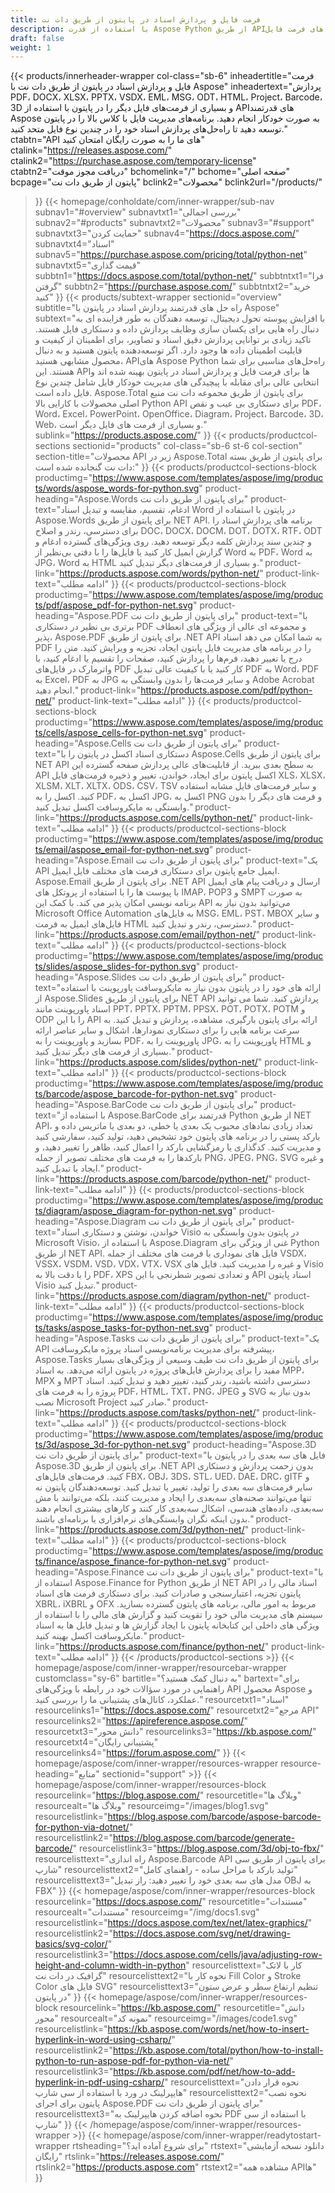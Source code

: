 ```yaml
---
title: فرمت فایل و پردازش اسناد در پایتون از طریق دات نت
description: با استفاده از قدرت Aspose Python از طریق APIهای فرمت فایل NET برای پردازش دقیق اسناد و تصاویر خود، پردازش داده های خود را در پایتون یکسان کنید.
draft: false
weight: 1
---
```

{{< products/innerheader-wrapper col-class="sb-6"
  inheadertitle="فرمت فایل و پردازش اسناد در پایتون از طریق دات نت با Aspose"
  inheadertext="پردازش PDF، DOCX، XLSX، PPTX، VSDX، EML، MSG، ODT، HTML، Project، Barcode، 3D و بسیاری از فرمت‌های فایل دیگر را در پایتون با استفاده از APIهای قدرتمند Aspose به صورت خودکار انجام دهید. برنامه‌های مدیریت فایل با کلاس بالا را در پایتون توسعه دهید تا راه‌حل‌های پردازش اسناد خود را در چندین نوع فایل متحد کنید."
  ctabtn="API های ما را به صورت رایگان امتحان کنید"
  ctalink="https://releases.aspose.com/"
  ctalink2="https://purchase.aspose.com/temporary-license"
  ctabtn2="دریافت مجوز موقت"
  bchomelink="/"
  bchome="صفحه اصلی"
  bcpage="پایتون از طریق دات نت"
  bclink2="محصولات"
  bclink2url="/products/"
  >}}
  {{< homepage/conholdate/com/inner-wrapper/sub-nav 
subnav1="#overview"
subnavtxt1="بررسی اجمالی" 
subnav2="#products"
subnavtxt2="محصولات" 
subnav3="#support"
subnavtxt3="حمایت کردن" 
subnav4="https://docs.aspose.com/"
subnavtxt4="اسناد" 
subnav5="https://purchase.aspose.com/pricing/total/python-net"
subnavtxt5="قیمت گذاری" 
subbtn1="https://docs.aspose.com/total/python-net/"
subbtntxt1="فرا گرفتن"
subbtn2="https://purchase.aspose.com/"
subbtntxt2="خرید کنید"
>}}
   {{< products/subtext-wrapper sectionid="overview" 
   subtitle="راه حل های قدرتمند پردازش اسناد در پایتون با Aspose"
   subtext="با افزایش پیوسته تحول دیجیتال، توسعه دهندگان به طور فزاینده ای به دنبال راه هایی برای یکسان سازی وظایف پردازش داده و دستکاری فایل هستند. تاکید زیادی بر توانایی پردازش دقیق اسناد و تصاویر، برای اطمینان از کیفیت و قابلیت اطمینان داده ها وجود دارد. اگر توسعه‌دهنده پایتون هستید و به دنبال محصول مشابهی هستید، APIهای Aspose Python راه‌حل‌های مناسبی برای شما هستند. این APIها برای فرمت فایل و پردازش اسناد در پایتون بهینه شده اند و انتخابی عالی برای مقابله با پیچیدگی های مدیریت خودکار فایل شامل چندین نوع فایل داده است. Aspose.Total برای پایتون از طریق مجموعه دات نت منبع اصلی محصولات با کارایی بالا Python API برای دستکاری بی عیب و نقص PDF، Word، Excel، PowerPoint، OpenOffice، Diagram، Project، Barcode، 3D، Web، و بسیاری از فرمت های فایل دیگر است."
   sublink="https://products.aspose.com/"
   >}} 
{{< products/productcol-sections sectionid="products" 
col-class="sb-6 st-6 col-section"
section-title="محصولات API زیر در Aspose.Total برای پایتون از طریق بسته دات نت گنجانده شده است:"
>}}
{{< products/productcol-sections-block
productimg="https://www.aspose.com/templates/aspose/img/products/words/aspose_words-for-python.svg"
product-heading="Aspose.Words برای پایتون از طریق دات نت"
product-text="ادغام، تقسیم، مقایسه و تبدیل اسناد Word در پایتون با استفاده از Aspose.Words برای پایتون از طریق NET API. برنامه های پردازش اسناد را برای دسترسی، رندر و اصلاح DOC، DOCX، DOCM، DOT، DOTX، RTF، ODT و چندین سند پردازش کلمه دیگر توسعه دهید. روی ویژگی‌های گسترده ادغام و گزارش ایمیل کار کنید یا فایل‌ها را با دقتی بی‌نظیر از Word به PDF، Word به JPG، Word به HTML و بسیاری از فرمت‌های دیگر تبدیل کنید."
product-link="https://products.aspose.com/words/python-net/"
product-link-text="ادامه مطلب"
>}}
{{< products/productcol-sections-block
productimg="https://www.aspose.com/templates/aspose/img/products/pdf/aspose_pdf-for-python-net.svg"
product-heading="Aspose.PDF برای پایتون از طریق دات نت"
product-text="با برتری بی نظیر در دستکاری PDF و مجموعه ای عالی از ویژگی های انعطاف پذیر، Aspose.PDF برای پایتون از طریق .NET API به شما امکان می دهد اسناد PDF را در برنامه های مدیریت فایل پایتون ایجاد، تجزیه و ویرایش کنید. متن را درج یا تغییر دهید، فرم‌ها را پردازش کنید، صفحات را تقسیم یا ادغام کنید، با واترمارک در فایل‌های PDF کار کنید یا با کیفیت عالی تبدیل PDF به Word، PDF به Excel، PDF به JPG و سایر فرمت‌ها را بدون وابستگی به Adobe Acrobat انجام دهید."
product-link="https://products.aspose.com/pdf/python-net/"
product-link-text="ادامه مطلب"
>}}
{{< products/productcol-sections-block
productimg="https://www.aspose.com/templates/aspose/img/products/cells/aspose_cells-for-python-net.svg"
product-heading="Aspose.Cells برای پایتون از طریق دات نت"
product-text="دستکاری اسناد اکسل در پایتون را با Aspose.Cells برای پایتون از طریق NET API به سطح بعدی ببرید. از قابلیت‌های عالی پردازش صفحه گسترده این API اکسل پایتون برای ایجاد، خواندن، تغییر و ذخیره فرمت‌های فایل XLS، XLSX، XLSM، XLT، XLTX، ODS، CSV، TSV و سایر فرمت‌های فایل مشابه استفاده کنید. اکسل را به PDF، اکسل به JPG، اکسل به PNG و فرمت های دیگر را بدون وابستگی به مایکروسافت اکسل تبدیل کنید."
product-link="https://products.aspose.com/cells/python-net/"
product-link-text="ادامه مطلب"
>}}
{{< products/productcol-sections-block
productimg="https://www.aspose.com/templates/aspose/img/products/email/aspose_email-for-python-net.svg"
product-heading="Aspose.Email برای پایتون از طریق دات نت"
product-text="یک API ایمیل جامع پایتون برای دستکاری فرمت های مختلف فایل ایمیل. Aspose.Email برای پایتون از طریق .NET API ارسال و دریافت پیام های ایمیل با پیوست ها را با استفاده از پروتکل های IMAP، POP3 و SMPT به صورت برنامه نویسی امکان پذیر می کند. با کمک این API می‌توانید بدون نیاز به Microsoft Office Automation به فایل‌های MSG، EML، PST، MBOX و سایر فایل‌های ایمیل به فرمت HTML دسترسی، رندر و تبدیل کنید."
product-link="https://products.aspose.com/email/python-net/"
product-link-text="ادامه مطلب"
>}}
{{< products/productcol-sections-block
productimg="https://www.aspose.com/templates/aspose/img/products/slides/aspose_slides-for-python.svg"
product-heading="Aspose.Slides برای پایتون از طریق دات نت"
product-text="ارائه های خود را در پایتون بدون نیاز به مایکروسافت پاورپوینت با استفاده از Aspose.Slides برای پایتون از طریق NET API پردازش کنید. شما می توانید اسناد پاورپوینت مانند PPT، PPTX، PPTM، PPSX، POT، POTX، POTM و ODP را با این API ارائه برای پایتون بارگیری، مشاهده، پردازش و تبدیل کنید. به سرعت برنامه هایی را برای دستکاری نمودارها، اشکال و سایر عناصر ارائه بسازید و پاورپوینت را به PDF، پاورپوینت را به JPG، پاورپوینت را به HTML و بسیاری از فرمت های دیگر تبدیل کنید."
product-link="https://products.aspose.com/slides/python-net/"
product-link-text="ادامه مطلب"
>}}
{{< products/productcol-sections-block
productimg="https://www.aspose.com/templates/aspose/img/products/barcode/aspose_barcode-for-python-net.svg"
product-heading="Aspose.BarCode برای پایتون از طریق دات نت"
product-text="با استفاده از Aspose.BarCode قدرتمند برای Python از طریق NET API، تعداد زیادی نمادهای محبوب یک بعدی یا خطی، دو بعدی یا ماتریس داده و بارکد پستی را در برنامه های پایتون خود تشخیص دهید، تولید کنید، سفارشی کنید و مدیریت کنید. کدگذاری یا رمزگشایی بارکد را اعمال کنید، ظاهر را تغییر دهید، و بارکدها را به فرمت های مختلف تصویر از جمله PNG، JPEG، PNG، SVG و غیره ایجاد یا تبدیل کنید."
product-link="https://products.aspose.com/barcode/python-net/"
product-link-text="ادامه مطلب"
>}}
{{< products/productcol-sections-block
productimg="https://www.aspose.com/templates/aspose/img/products/diagram/aspose_diagram-for-python-net.svg"
product-heading="Aspose.Diagram برای پایتون از طریق دات نت"
product-text="خواندن، نوشتن و دستکاری اسناد Visio در پایتون بدون وابستگی به Microsoft Visio، با استفاده از Aspose.Diagram غنی از ویژگی برای Python از طریق NET API. فایل های نموداری با فرمت های مختلف از جمله VSDX، VSSX، VSDM، VSD، VDX، VTX، VSX و غیره را مدیریت کنید. فایل های Visio را با دقت بالا به PDF، XPS و تعدادی تصویر شطرنجی با این API اسناد پایتون Visio تبدیل کنید."
product-link="https://products.aspose.com/diagram/python-net/"
product-link-text="ادامه مطلب"
>}}
{{< products/productcol-sections-block
productimg="https://www.aspose.com/templates/aspose/img/products/tasks/aspose_tasks-for-python-net.svg"
product-heading="Aspose.Tasks برای پایتون از طریق دات نت"
product-text="یک API پیشرفته برای مدیریت برنامه‌نویسی اسناد پروژه مایکروسافت، Aspose.Tasks برای پایتون از طریق دات نت طیف وسیعی از ویژگی‌های بسیار مفید را برای پردازش فایل‌های پروژه در پایتون ارائه می‌دهد. به اسناد MPP، MPX و MPT دسترسی داشته باشید، رندر کنید، تغییر دهید و تبدیل کنید. اسناد پروژه را به فرمت های PDF، HTML، TXT، PNG، JPEG و SVG بدون نیاز به نصب Microsoft Project صادر کنید."
product-link="https://products.aspose.com/tasks/python-net/"
product-link-text="ادامه مطلب"
>}}
{{< products/productcol-sections-block
productimg="https://www.aspose.com/templates/aspose/img/products/3d/aspose_3d-for-python-net.svg"
product-heading="Aspose.3D برای پایتون از طریق دات نت"
product-text="فایل های سه بعدی را در پایتون با Aspose.3D برای پایتون از طریق .NET API بدون زحمت پردازش و دستکاری کنید. فرمت‌های فایل‌های FBX، OBJ، 3DS، STL، UED، DAE، DRC، gITF و سایر فرمت‌های سه بعدی را تولید، تغییر یا تبدیل کنید. توسعه‌دهندگان پایتون نه تنها می‌توانند صحنه‌های سه‌بعدی را ایجاد و مدیریت کنند، بلکه می‌توانند با مش سه‌بعدی، داده‌های هندسی، اشکال سه‌بعدی کار کنند و کارهای بیشتری انجام دهند بدون اینکه نگران وابستگی‌های نرم‌افزاری یا برنامه‌ای باشند."
product-link="https://products.aspose.com/3d/python-net/"
product-link-text="ادامه مطلب"
>}}
{{< products/productcol-sections-block
productimg="https://www.aspose.com/templates/aspose/img/products/finance/aspose_finance-for-python-net.svg"
product-heading="Aspose.Finance برای پایتون از طریق دات نت"
product-text="با استفاده از Aspose.Finance for Python از طریق NET API اسناد مالی را در پایتون تجزیه، اعتبارسنجی و صادرات کنید. برای دستکاری فرمت های اسناد XBRL، iXBRL و OFX مربوط به امور مالی، برنامه های پایتون گسترده بسازید. سیستم های مدیریت مالی خود را تقویت کنید و گزارش های مالی را با استفاده از ویژگی های داخلی این کتابخانه پایتون با ایجاد گزارش ها و تبدیل فایل ها به اسناد مایکروسافت اکسل بهینه کنید."
product-link="https://products.aspose.com/finance/python-net/"
product-link-text="ادامه مطلب"
>}}
{{< /products/productcol-sections >}}
{{< homepage/aspose/com/inner-wrapper/resourcebar-wrapper
customclass="sy-6"
bartitle="به دنبال کمک هستید؟"
bartext="برای راهنمایی در مورد سؤالات خود در رابطه با ویژگی‌های API محصول Aspose و عملکرد، کانال‌های پشتیبانی ما را بررسی کنید."
resourcetxt1="اسناد"
resourcelinks1="https://docs.aspose.com/"
resourcetxt2="مرجع API"
resourcelinks2="https://apireference.aspose.com/"
resourcetxt3="دانش محور"
resourcelinks3="https://kb.aspose.com/"
resourcetxt4="پشتیبانی رایگان"
resourcelinks4="https://forum.aspose.com/"
>}}
{{< homepage/aspose/com/inner-wrapper/resources-wrapper
resource-heading="منابع"
sectionid="support" >}}
{{< homepage/aspose/com/inner-wrapper/resources-block
resourcelink="https://blog.aspose.com/"
resourcetitle="وبلاگ ها"
resourcealt="وبلاگ ها"
resourceimg="/images/blog1.svg"
resourcelistlink="https://blog.aspose.com/barcode/aspose-barcode-for-python-via-dotnet/"
resourcelistlink2="https://blog.aspose.com/barcode/generate-barcode/"
resourcelistlink3="https://blog.aspose.com/3d/obj-to-fbx/"
resourcelisttext="راه اندازی Aspose.Barcode API برای پایتون از طریق سی شارپ"
resourcelisttext2="تولید بارکد با مراحل ساده - راهنمای کامل"
resourcelisttext3="مدل های سه بعدی خود را تغییر دهید: راز تبدیل OBJ به FBX"
>}}
{{< homepage/aspose/com/inner-wrapper/resources-block
resourcelink="https://docs.aspose.com/"
resourcetitle="مستندات"
resourcealt="مستندات"
resourceimg="/img/docs1.svg"
resourcelistlink="https://docs.aspose.com/tex/net/latex-graphics/"
resourcelistlink2="https://docs.aspose.com/svg/net/drawing-basics/svg-color/"
resourcelistlink3="https://docs.aspose.com/cells/java/adjusting-row-height-and-column-width-in-python"
resourcelisttext="کار با لاتک گرافیک در دات نت"
resourcelisttext2="نحوه کار با Fill Color و Stroke Color فایل های SVG"
resourcelisttext3="تنظیم ارتفاع سطر و عرض ستون در پایتون"
>}}
{{< homepage/aspose/com/inner-wrapper/resources-block resourcelink="https://kb.aspose.com/"
resourcetitle="دانش محور"
resourcealt="نمونه کد"
resourceimg="/images/code1.svg"
resourcelistlink="https://kb.aspose.com/words/net/how-to-insert-hyperlink-in-word-using-csharp/"
resourcelistlink2="https://kb.aspose.com/total/python/how-to-install-python-to-run-aspose-pdf-for-python-via-net/"
resourcelistlink3="https://kb.aspose.com/pdf/net/how-to-add-hyperlink-in-pdf-using-csharp/"
resourcelisttext="نحوه قرار دادن هایپرلینک در ورد با استفاده از سی شارپ"
resourcelisttext2="نحوه نصب پایتون برای اجرای Aspose.PDF برای پایتون از طریق دات نت"
resourcelisttext3="نحوه اضافه کردن هایپرلینک به PDF با استفاده از سی شارپ"
>}}
{{< /homepage/aspose/com/inner-wrapper/resources-wrapper >}}
{{< homepage/aspose/com/inner-wrapper/readytostart-wrapper
rtsheading="برای شروع آماده اید؟"
rtstext="دانلود نسخه آزمایشی رایگان"
rtslink="https://releases.aspose.com/"
rtslink2="https://products.aspose.com"
rtstext2="مشاهده همه APIها"
>}}

